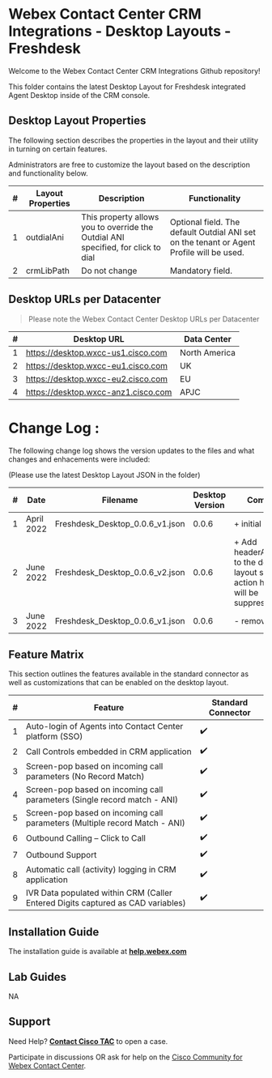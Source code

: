 # Webex Contact Center CRM Integrations - Desktop Layouts - Freshdesk

Welcome to the Webex Contact Center CRM Integrations Github repository!

This folder contains the latest Desktop Layout for Freshdesk integrated Agent Desktop inside of the CRM console.

## Desktop Layout Properties

The following section describes the properties in the layout and their utility in turning on certain features.

Administrators are free to customize the layout based on the description and functionality below.

| #   | Layout Properties                       | Description                                                                       | Functionality                                                                                                                                                                                                                |
| --- | --------------------------------------- | --------------------------------------------------------------------------------- | ---------------------------------------------------------------------------------------------------------------------------------------------------------------------------------------------------------------------------- |
| 1   | outdialAni                              | This property allows you to override the Outdial ANI specified, for click to dial | Optional field. The default Outdial ANI set on the tenant or Agent Profile will be used.                                                                                                                                     |
| 2   | crmLibPath                              | Do not change                                                                     | Mandatory field.                                                                                                                                                                                                             |

## Desktop URLs per Datacenter

> Please note the Webex Contact Center Desktop URLs per Datacenter

| #   | Desktop URL                         | Data Center   |
| --- | ----------------------------------- | ------------- |
| 1   | https://desktop.wxcc-us1.cisco.com  | North America |
| 2   | https://desktop.wxcc-eu1.cisco.com  | UK            |
| 3   | https://desktop.wxcc-eu2.cisco.com  | EU            |
| 4   | https://desktop.wxcc-anz1.cisco.com | APJC          |

# Change Log :

The following change log shows the version updates to the files and what changes and enhacements were included:

(Please use the latest Desktop Layout JSON in the folder)

| #   | Date       | Filename                        | Desktop Version | Comments                                                                                 |
| --- | ---------- | ------------------------------- | --------------- | ---------------                                                                          |
| 1   | April 2022 | Freshdesk_Desktop_0.0.6_v1.json | 0.0.6           | + initial commit                                                                         |
| 2   | June 2022  | Freshdesk_Desktop_0.0.6_v2.json | 0.0.6           | + Add headerActions[""] to the desktop layout so the action headers will be suppressed.  |
| 3   | June  2022 | Freshdesk_Desktop_0.0.6_v1.json | 0.0.6           | - removed                                                                         |

## Feature Matrix

This section outlines the features available in the standard connector as well as customizations that can be enabled on the desktop layout.

| #   | Feature​                                                                                    | Standard Connector |
| --- | ------------------------------------------------------------------------------------------- | ------------------ |
| 1   | Auto-login of Agents into Contact Center platform (SSO)​                                    | ✔️                 |
| 2   | Call Controls embedded in CRM application                                                   | ✔️                 |
| 3   | Screen-pop based on incoming call parameters (No Record Match)                              | ✔️                 |
| 4   | Screen-pop based on incoming call parameters (Single record match - ANI)​                   | ✔️                 |
| 5   | Screen-pop based on incoming call parameters (Multiple record Match - ANI)​                 | ✔️                 |
| 6   | Outbound Calling – Click to Call​                                                           | ✔️                 |
| 7   | Outbound Support                                                                            | ✔️                 |
| 8   | Automatic call (activity) logging in CRM application                                        | ✔️                 |
| 9   | IVR Data populated within CRM (Caller Entered Digits captured as CAD variables)​            | ✔️                 |

## Installation Guide

The installation guide is available at **[help.webex.com](https://help.webex.com/en-us/article/nb8oxvy/Integrate-Webex-Contact-Center-with-Freshdesk)**

## Lab Guides

NA

## Support

Need Help? **[Contact Cisco TAC](https://cisco.com/go/tac)** to open a case.

Participate in discussions OR ask for help on the [Cisco Community for Webex Contact Center](https://community.cisco.com/t5/contact-center/bd-p/5926-discussions-contact-center).
